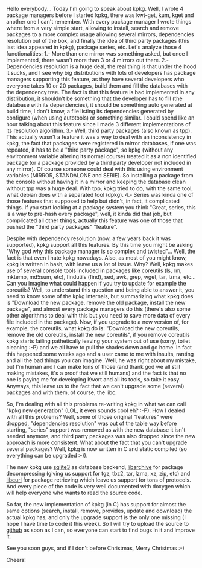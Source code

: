 Hello everybody... Today I'm going to speak about kpkg.
Well, I wrote 4 package managers before I started kpkg, there was kwt-get, kum, kget and another one I can't remember.
With every package manager I wrote things where from a very simple start, allowing to install, search and remove packages to a more complex usage allowing several mirrors, dependencies resolution out of the box, and finally the idea of third party packages (this last idea appeared in kpkg), package series, etc.
Let's analyze those 4 functionalities:
1.- More than one mirror was something asked, but once I implemented, there wasn't more than 3 or 4 mirrors out there.
2.- Dependencies resolution is a huge deal, the real thing is that under the hood it sucks, and I see why big distributions with lots of developers has package managers supporting this feature, as they have several developers who everyone takes 10 or 20 packages, build them and fill the databases with the dependency tree. The fact is that this feature is bad implemented in any
distribution, it shouldn't be something that the developer has to fill (the database with its dependencies), it should be something auto generated at build time, I don't know, a file listing its dependencies generated by configure (when using autotools) or something similar. I could spend like an hour talking about this feature since I made 3 different implementations of its
resolution algorithm.
3.- Well, third party packages (also known as tpp). This actually wasn't a feature it was a way to deal with an inconsistency in kpkg, the fact that packages were registered in mirror databases, if one was repeated, it has to be a "third party package", so kpkg (without any environment variable altering its normal course) treated it as a non identified package (or a package
provided by a third party developer not included in any mirror). Of course someone could deal with this using environment variables (MIRROR, STANDALONE and SERIE). So installing a package from the console without having it in a mirror and keeping the database clean without tpp was a huge deal. With tpp, kpkg tried to do, with the same tool, what debian does with a separated
tool (dpkg).
4.- Series was kinda one of those features that supposed to help but didn't, in fact, it complicated things. If you start looking at a package system you think "Great, series, this is a way to pre-hash every package", well, it kinda did that job, but complicated all other things, actually this feature was one of those that pushed the "third party packages" "feature".

Despite with dependency resolution (now, a few years back it was supported), kpkg support all this features. By this time you might be asking "Why god why this package manager is so complex and twisted"... Well, the fact is that even I hate kpkg nowadays.
Also, as most of you might know, kpkg is written in bash, with leave us a lot of issue. Why? Well, kpkg makes use of several console tools included in packages like coreutils (ls, rm, mktemp, md5sum, etc), findutils (find), sed, awk, grep, wget, tar, lzma, etc... Can you imagine what could happen if you try to update for example the coreutils? Well, to understand this question
and being able to answer it, you need to know some of the kpkg internals, but summarizing what kpkg does is "Download the new package, remove the old package, install the new package", and almost every package managers do this (there's also some other algorithms to deal with this but you need to save more data of every file included in the package). Now, if you upgrade to a new
version of, for example, the coreutils, what kpkg do is: "Download the new coreutils, remove the old coreutils, install the new coreutils", if you remove coreutils kpkg starts failing pathetically leaving your system out of use (sorry, toilet cleaning :-P) and we all have to pull the shades down and go home.
In fact this happened some weeks ago and a user came to me with insults, ranting and all the bad things you can imagine. Well, he was right about my mistake, but I'm human and I can make tons of those (and thank god we all still making mistakes, it's a proof that we still humans) and the fact is that no one is paying me for developing Kwort and all its tools, so take it easy.
Anyways, this leave us to the fact that we can't upgrade some (several) packages and with them, of course, the libc.


So, I'm dealing with all this problems re-writing kpkg in what we can call "kpkg new generation" (LOL, it even sounds cool eh? :-P). How I dealed with all this problems? Well, some of those original "features" were dropped, "dependencies resolution" was out of the table way before starting, "series" support was removed as with the new database it isn't needed anymore, and third
party packages was also dropped since the new approach is more consistent. What about the fact that you can't upgrade several packages? Well, kpkg is now written in C and static compiled (so everything can be upgraded :-)).

The new kpkg use [sqlite3](http://www.sqlite.org/) as database backend, [libarchive](http://code.google.com/p/libarchive/) for package decompressing (giving us support for tgz, tbz2, tar, lzma, xz, zip, etc) and [libcurl](http://curl.haxx.se/) for package retrieving which leave us support for tons of protocols. And every piece of the code is very well documented with doxygen which will help everyone who wants to read the source code. 

So far, the new implementation of kpkg (in C) has support for almost the same options (search, install, remove, provides, update and download) the actual kpkg has, and only the upgrade support is the only one missing (I hope I have time to code it this week). So I will try to upload the source to [github](http://www.github.org/) as soon as I can, so everyone can start to find bugs in it and improve it.

See you soon guys, and if I don't before Christmas, Merry Christmas :-)

Cheers!
